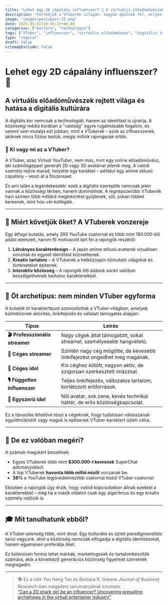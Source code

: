 ```yaml
---
title: "Lehet egy 2D cápalány influenszer? 🤔 A virtuális előadóművészek rejtett világa"
description: "Felfedjük a VTuberek világát: hogyan épülnek fel, milyen típusok léteznek és miért válnak milliók kedvencévé? A legújabb kutatás alapján."
image: "images/post/post-15.png"
date: 2025-05-01T20:36:27+06:00
categories: ["kultúra", "technológia"]
tags: ["VTuber", "influenszer", "virtuális előadóművész", "digitális trendek"]
type: "regular"
draft: false
sitemapExclude: false
---
```


# Lehet egy 2D cápalány influenszer? 🤔  
## A virtuális előadóművészek rejtett világa és hatása a digitális kultúrára

A digitális kor nemcsak a technológiát, hanem az identitást is újraírja. A közösségi média korában a "valóság" egyre rugalmasabb fogalom, és semmi sem mutatja ezt jobban, mint a *VTuberek* – azok az influenszerek, akiknek nincs fizikai testük, mégis milliók rajonganak értük.

### 👾 Ki vagy mi az a VTuber?

A VTuber, azaz *Virtual YouTuber*, nem más, mint egy online előadóművész, aki számítógéppel generált 2D vagy 3D avatárral jelenik meg. A valódi személy rejtve marad, helyette egy karakter – például egy anime stílusú cápalány – veszi át a főszerepet.

És ami talán a legérdekesebb: ezek a digitális szereplők nemcsak jelen vannak a közösségi térben, hanem *dominálnak*. A legnépszerűbb VTuberek havi szinten több milliárd megtekintést gyűjtenek, sőt, sokan többet keresnek, mint hús-vér kollégáik.

---

## 🧠 Miért követjük őket? A VTuberek vonzereje

Egy átfogó kutatás, amely 293 YouTube csatornát és több mint 180.000 élő adást elemzett, három fő motivációt tárt fel a rajongók részéről:

1. **Látványos karakterdesign** – A japán anime stílusú avatarok vizuálisan vonzóak és egyedi identitást közvetítenek.
2. **Kreatív tartalom** – A VTuberek a hétköznapin túlmutató világokat és történeteket építenek.
3. **Interaktív közösség** – A rajongók élő adások során valóban beszélgethetnek kedvenc karaktereikkel.

---

## 🧩 Öt archetípus: nem minden VTuber egyforma

A kutatók öt karaktertípust azonosítottak a VTuber-világban, amelyek különböznek aktivitás, önkifejezés és vállalati támogatás alapján:

| Típus                  | Leírás |
|------------------------|--------|
| **🎬 Professzionális streamer** | Nagy cégek által támogatott, sokat streamel, személyesebb hangvételű. |
| **💼 Céges streamer** | Szintén nagy cég mögötte, de kevesebb önkifejezést engedhet meg magának. |
| **🎤 Céges idol** | Kis céghez kötött, nagyon aktív, de szigorúan szerkesztett imázzsal. |
| **🎙️ Független influenszer** | Teljes önkifejezés, változatos tartalom, korlátozott erőforrások. |
| **🎵 Egyszerű idol** | Női avatar, sok zene, kevés technikai háttér, de erős közönségkapcsolat. |

Ez a típusolás lehetővé teszi a cégeknek, hogy tudatosan válasszanak együttműködőt vagy maguk is építsenek VTuber-karaktert üzleti célra.

---

## 💸 De ez valóban megéri?

A számok magukért beszélnek:  
- Egyes VTuberek több mint **$300.000-t keresnek** SuperChat adományokból.  
- A top VTuberek **havonta több millió nézőt** vonzanak be.  
- **38%** a YouTube legjövedelmezőbb csatornái közül VTuber csatorna!

Eközben a rajongók úgy érzik, hogy *valódi kapcsolatban* állnak ezekkel a karakterekkel – még ha a másik oldalon csak egy algoritmus és egy kreatív személy rejtőzik is.

---

## 🎓 Mit tanulhatunk ebből?

A VTuber-jelenség több, mint divat. Egy kulturális és üzleti *paradigmaváltás* tanúi vagyunk, ahol a közönség nemcsak elfogadja a digitális identitásokat, hanem egyenesen preferálja őket.

Ez különösen fontos lehet márkák, marketingesek és tartalomkészítők számára, akik a következő generációs közönség figyelmét szeretnék megragadni.

---

> 📚 Ez a cikk Yee Heng Tan és Barbara R. Greene *Journal of Business Research*-ben megjelent tanulmányának kivonata:  
> ["Can a 2D shark girl be an influencer? Uncovering prevailing archetypes in the virtual entertainer industry"](https://doi.org/10.1016/j.jbusres.2024.114951)
